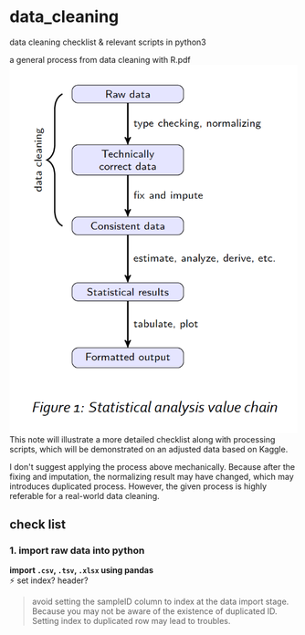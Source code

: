 # data_cleaning
data cleaning checklist &amp; relevant scripts in python3

a general process from data cleaning with R.pdf
![](https://github.com/CS0000/data_cleaning/blob/main/process.png)
This note will illustrate a more detailed checklist along with processing scripts, which will be demonstrated on an adjusted data based on Kaggle. 

I don't suggest applying the process above mechanically. Because after the fixing and imputation, the normalizing result may have changed, which may introduces duplicated process. 
However, the given process is highly referable for a real-world data cleaning. 

## check list 
### 1. import raw data into python        
**import `.csv`, `.tsv`, `.xlsx` using pandas**    
:zap: set index? header?          
> avoid setting the sampleID column to index at the data import stage. Because you may not be aware of the existence of duplicated ID. Setting index to duplicated row may lead to troubles. 
   
